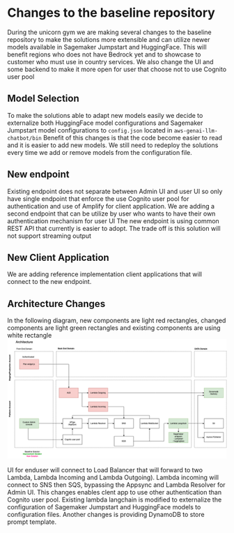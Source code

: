 # Changes to the baseline repository #

During the unicorn gym we are making several changes to the baseline repository to make the solutions more extensible and can utilize newer models available in Sagemaker Jumpstart and HuggingFace. This will benefit regions who does not have Bedrock yet and to showcase to customer who must use in country services.
We also change the UI and some backend to make it more open for user that choose not to use Cognito user pool

## Model Selection ##
To make the solutions able to adapt new models easily we decide to externalize both HuggingFace model configurations and Sagemaker Jumpstart model configurations to `config.json` located in `aws-genai-llm-chatbot/bin`
Benefit of this changes is that the code become easier to read and it is easier to add new models.
We still need to redeploy the solutions every time we add or remove models from the configuration file.

## New endpoint ##
Existing endpoint does not separate between Admin UI and user UI so only have single endpoint that enforce the use Cognito user pool for authentication and use of Amplify for client application.
We are adding a second endpoint that can be utilize by user who wants to have their own authentication mechanism for user UI
The new endpoint is using common REST API that currently is easier to adopt. The trade off is this solution will not support streaming output

## New Client Application ##
We are adding reference implementation client applications that will connect to the new endpoint.

## Architecture Changes ##

In the following diagram, new components are light red rectangles, changed components are light green rectangles and existing components are using white rectangle 
![Architecture Diagram](./Image/General%20TAP-unicorn-Page-1.drawio.png)

UI for enduser will connect to Load Balancer that will forward to two Lambda, Lambda Incoming and Lambda Outgoing). Lambda incoming will connect to SNS then SQS, bypassing the Appsync and Lambda Resolver for Admin UI. This changes enables clent app to use other authentication than Cognito user pool.
Existing lambda langchain is modified to externalize the configuration of Sagemaker Jumpstart and HuggingFace models to configuration files.
Another changes is providing DynamoDB to store prompt template.


